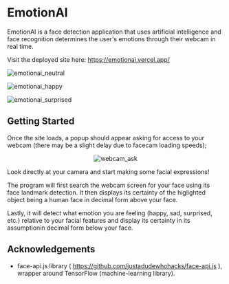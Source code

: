 # EmotionAI

EmotionAI is a face detection application that uses artificial intelligence and face recognition determines the user's emotions through their webcam in real time.

Visit the deployed site here: https://emotionai.vercel.app/

<p><img src="https://i.imgur.com/P8Jjryo.png" alt="emotionai_neutral"></p>
<p><img src="https://i.imgur.com/pMF5fmx.png" alt="emotionai_happy"></p>
<p><img src="https://i.imgur.com/42u2B3f.png" alt="emotionai_surprised"></p>

## Getting Started

Once the site loads, a popup should appear asking for access to your webcam (there may be a slight delay due to facecam loading speeds);

<p align="center"><img src="https://i.imgur.com/8yLBUDZ.png" alt="webcam_ask"></p>

Look directly at your camera and start making some facial expressions! 

The program will first search the webcam screen for your face using its face landmark detection. It then displays its certainty of the higlighted object being a human face in decimal form above your face. 

Lastly, it will detect what emotion you are feeling (happy, sad, surprised, etc.) relative to your facial features and display its certainty in its assumptionin decimal form below your face. 

## Acknowledgements
- face-api.js library ( https://github.com/justadudewhohacks/face-api.js ), wrapper around TensorFlow (machine-learning library).
